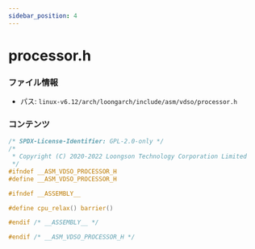 ```yaml
---
sidebar_position: 4
---
```

# processor.h

### ファイル情報

- パス: `linux-v6.12/arch/loongarch/include/asm/vdso/processor.h`

### コンテンツ

```h
/* SPDX-License-Identifier: GPL-2.0-only */
/*
 * Copyright (C) 2020-2022 Loongson Technology Corporation Limited
 */
#ifndef __ASM_VDSO_PROCESSOR_H
#define __ASM_VDSO_PROCESSOR_H

#ifndef __ASSEMBLY__

#define cpu_relax()	barrier()

#endif /* __ASSEMBLY__ */

#endif /* __ASM_VDSO_PROCESSOR_H */

```
